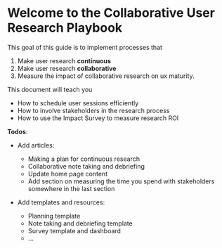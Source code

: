 # Welcome to the Collaborative User Research Playbook

This goal of this guide is to implement processes that

1. Make user research **continuous**
2. Make user research **collaborative**
3. Measure the impact of collaborative research on ux maturity.

This document will teach you

- How to schedule user sessions efficiently
- How to involve stakeholders in the research process
- How to use the Impact Survey to measure research ROI

**Todos**:

- Add articles:
    - Making a plan for continuous research
    - Collaborative note taking and debriefing
    - Update home page content
    - Add section on measuring the time you spend with stakeholders somewhere in the last section

- Add templates and resources:
  - Planning template
  - Note taking and debriefing template
  - Survey template and dashboard
  - ...
